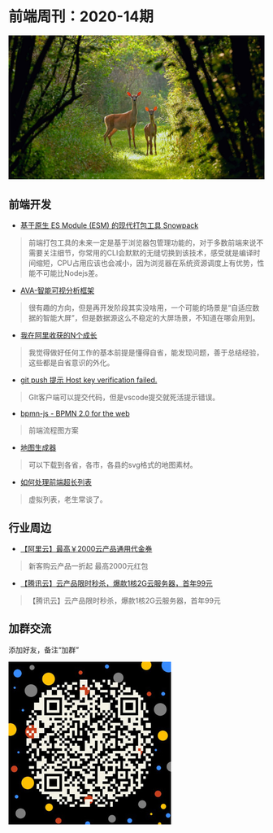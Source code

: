 # 前端周刊：2020-14期

[![](/img/bing/20200804.png?imageMogr2/thumbnail/960x)](https://cn.bing.com/search?q=白尾母鹿)

## 前端开发

- [基于原生 ES Module (ESM) 的现代打包工具 Snowpack](https://www.snowpack.dev/)

> 前端打包工具的未来一定是基于浏览器包管理功能的，对于多数前端来说不需要关注细节，你常用的CLI会默默的无缝切换到该技术，感受就是编译时间缩短，CPU占用应该也会减小，因为浏览器在系统资源调度上有优势，性能不可能比Nodejs差。

- [AVA-智能可视分析框架](https://github.com/antvis/AVA)

> 很有趣的方向，但是再开发阶段其实没啥用，一个可能的场景是“自适应数据的智能大屏”，但是数据源这么不稳定的大屏场景，不知道在哪会用到。

- [我在阿里收获的N个成长](https://mp.weixin.qq.com/s?__biz=MzI5NjM5NDQxMg==&mid=2247487124&idx=1&sn=ae37718b1326574d2a719442a667143b)

> 我觉得做好任何工作的基本前提是懂得自省，能发现问题，善于总结经验，这些都是自省意识的外化。

- [git push 提示 Host key verification failed.](https://segmentfault.com/q/1010000018956192/)

> GIt客户端可以提交代码，但是vscode提交就死活提示错误。

- [bpmn-js - BPMN 2.0 for the web](https://github.com/bpmn-io/bpmn-js)

> 前端流程图方案

- [地图生成器](http://datav.aliyun.com/tools/atlas/#&lat=31.769817845138945&lng=104.29901249999999&zoom=4)

> 可以下载到各省，各市，各县的svg格式的地图素材。

- [如何处理前端超长列表](https://mp.weixin.qq.com/s?__biz=MzU5MjczNTg2MQ==&mid=2247487538&idx=1&sn=4186982e80e17271bc8c15976a19200d)

> 虚拟列表，老生常谈了。

## 行业周边

- [【阿里云】最高￥2000云产品通用代金券](https://www.aliyun.com/minisite/goods?userCode=y31qmczl)

> 新客购云产品一折起 最高2000元红包

- [【腾讯云】云产品限时秒杀，爆款1核2G云服务器，首年99元](https://url.cn/abdjJNhu)

> 【腾讯云】云产品限时秒杀，爆款1核2G云服务器，首年99元

## 加群交流

添加好友，备注“加群”

![refned_x](../img/a/refined-x.jpg)
